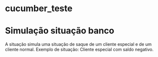 # cucumber_teste
<h1>Simulação situação banco</h1>
<p>A situação simula uma situação de saque de um cliente especial e de um cliente normal.
Exemplo de situação: Cliente especial com saldo negativo.
</p>
